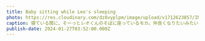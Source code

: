 ```yaml
---
title: Baby sitting while Leo's sleeping
photo: https://res.cloudinary.com/dz8vyplpm/image/upload/v1712623857/IMG_8560_jbdegr.jpg
caption: 寝ている間に、そーっとレオくんのそばに座っているモカ。仲良くなりたいみたいだね。
publish-date: 2024-01-27T03:52:00.000Z
---
```

